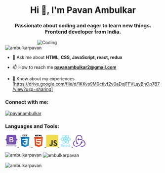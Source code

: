 
<h1 align="center">Hi 👋, I'm Pavan Ambulkar</h1>
<h3 align="center">Passionate about coding and eager to learn new things. Frontend developer from India.</h3>
<img align="right" alt="Coding" width="400" src="https://camo.githubusercontent.com/e278cbf655da98c004011927c9b4ef9ace0e73c9b8a41892b778bbe03c045379/68747470733a2f2f637373706f696e743130312e636f6d2f77702d636f6e74656e742f75706c6f6164732f323032302f31302f446576656c6f7065722d6f6e2d6c6170746f702e676966" >


<p align="left"> <img src="https://komarev.com/ghpvc/?username=ambulkarpavan&label=Profile%20views&color=0e75b6&style=flat" alt="ambulkarpavan" /> </p>

- 💬 Ask me about **HTML, CSS, JavaScript, react, redux**

- 📫 How to reach me **pavanambulkar2@gmail.com**

- 📄 Know about my experiences [https://drive.google.com/file/d/1KKvs9M0ctlvf2v0aDojFFVLsyBnOp7B7/view?usp=sharing]

<h3 align="left">Connect with me:</h3>
<p align="left">
<a href="https://linkedin.com/in/pavanambulkar" target="blank"><img align="center" src="https://raw.githubusercontent.com/rahuldkjain/github-profile-readme-generator/master/src/images/icons/Social/linked-in-alt.svg" alt="pavanambulkar" height="30" width="40" /></a>
</p>

<h3 align="left">Languages and Tools:</h3>
<p align="left"> <a href="https://getbootstrap.com" target="_blank" rel="noreferrer"> <img src="https://raw.githubusercontent.com/devicons/devicon/master/icons/bootstrap/bootstrap-plain-wordmark.svg" alt="bootstrap" width="40" height="40"/> </a> <a href="https://www.w3schools.com/css/" target="_blank" rel="noreferrer"> <img src="https://raw.githubusercontent.com/devicons/devicon/master/icons/css3/css3-original-wordmark.svg" alt="css3" width="40" height="40"/> </a> <a href="https://www.w3.org/html/" target="_blank" rel="noreferrer"> <img src="https://raw.githubusercontent.com/devicons/devicon/master/icons/html5/html5-original-wordmark.svg" alt="html5" width="40" height="40"/> </a> <a href="https://developer.mozilla.org/en-US/docs/Web/JavaScript" target="_blank" rel="noreferrer"> <img src="https://raw.githubusercontent.com/devicons/devicon/master/icons/javascript/javascript-original.svg" alt="javascript" width="40" height="40"/> </a> <a href="https://reactjs.org/" target="_blank" rel="noreferrer"> <img src="https://raw.githubusercontent.com/devicons/devicon/master/icons/react/react-original-wordmark.svg" alt="react" width="40" height="40"/> </a> <a href="https://redux.js.org" target="_blank" rel="noreferrer"> <img src="https://raw.githubusercontent.com/devicons/devicon/master/icons/redux/redux-original.svg" alt="redux" width="40" height="40"/> </a> </p>

<p><img align="left" src="https://github-readme-stats.vercel.app/api/top-langs?username=ambulkarpavan&show_icons=true&locale=en&layout=compact" alt="ambulkarpavan" /></p>

<p>&nbsp;<img align="center" src="https://github-readme-stats.vercel.app/api?username=ambulkarpavan&show_icons=true&locale=en" alt="ambulkarpavan" /></p>

<p><img align="center" src="https://github-readme-streak-stats.herokuapp.com/?user=ambulkarpavan&" alt="ambulkarpavan" /></p>
